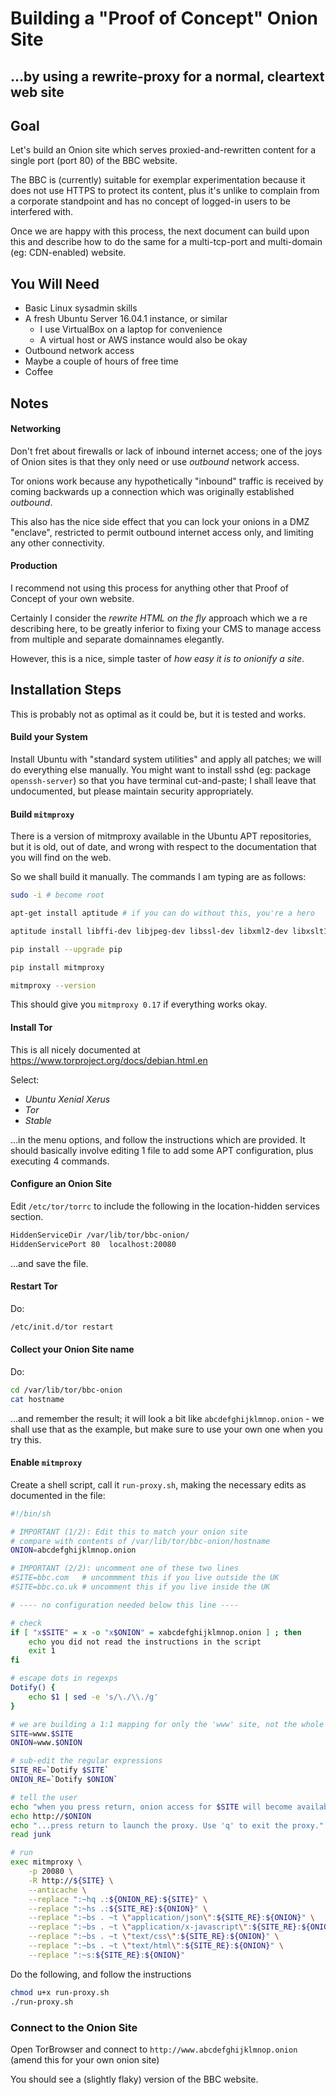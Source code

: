 # Building a "Proof of Concept" Onion Site
## …by using a rewrite-proxy for a normal, cleartext web site

## Goal

Let's build an Onion site which serves proxied-and-rewritten content for a single port (port 80) of the BBC website.

The BBC is (currently) suitable for exemplar experimentation because it does not use HTTPS to protect its content, plus it's unlike to complain from a corporate standpoint and has no concept of logged-in users to be interfered with.

Once we are happy with this process, the next document can build upon this and describe how to do the same for a multi-tcp-port and multi-domain (eg: CDN-enabled) website.

## You Will Need

* Basic Linux sysadmin skills
* A fresh Ubuntu Server 16.04.1 instance, or similar
  * I use VirtualBox on a laptop for convenience
  * A virtual host or AWS instance would also be okay
* Outbound network access
* Maybe a couple of hours of free time
* Coffee

## Notes

#### Networking

Don't fret about firewalls or lack of inbound internet access; one of the joys of Onion sites is that they only need or use *outbound* network access.

Tor onions work because any hypothetically "inbound" traffic is received by coming backwards up a connection which was originally established *outbound*.

This also has the nice side effect that you can lock your onions in a DMZ "enclave", restricted to permit outbound internet access only, and limiting any other connectivity.

#### Production

I recommend not using this process for anything other that Proof of Concept of your own website.

Certainly I consider the *rewrite HTML on the fly* approach which we a re describing here, to be greatly inferior to fixing your CMS to manage access from multiple and separate domainnames elegantly.

However, this is a nice, simple taster of *how easy it is to onionify a site*.

## Installation Steps

This is probably not as optimal as it could be, but it is tested and works.

#### Build your System

Install Ubuntu with "standard system utilities" and apply all patches; we will do everything else manually. You might want to install sshd (eg: package `openssh-server`) so that you have terminal cut-and-paste; I shall leave that undocumented, but please maintain security appropriately.

#### Build `mitmproxy`

There is a version of mitmproxy available in the Ubuntu APT repositories, but it is old, out of date, and wrong with respect to the documentation that you will find on the web.

So we shall build it manually.  The commands I am typing are as follows:

```sh
sudo -i # become root

apt-get install aptitude # if you can do without this, you're a hero

aptitude install libffi-dev libjpeg-dev libssl-dev libxml2-dev libxslt1-dev libyaml-dev python-dev python-pip zlib1g-dev

pip install --upgrade pip

pip install mitmproxy

mitmproxy --version
```

This should give you `mitmproxy 0.17` if everything works okay.

#### Install Tor

This is all nicely documented at https://www.torproject.org/docs/debian.html.en

Select:

* *Ubuntu Xenial Xerus*
* *Tor*
* *Stable*

...in the menu options, and follow the instructions which are provided. It should basically involve editing 1 file to add some APT configuration, plus executing 4 commands.

#### Configure an Onion Site

Edit `/etc/tor/torrc` to include the following in the location-hidden services section.

```sh
HiddenServiceDir /var/lib/tor/bbc-onion/
HiddenServicePort 80  localhost:20080
```

...and save the file.

#### Restart Tor

Do:

```sh
/etc/init.d/tor restart
```

#### Collect your Onion Site name

Do:

```sh
cd /var/lib/tor/bbc-onion
cat hostname
```

...and remember the result; it will look a bit like `abcdefghijklmnop.onion` - we shall use that as the example, but make sure to use your own one when you try this.

#### Enable `mitmproxy`

Create a shell script, call it `run-proxy.sh`, making the necessary edits as documented in the file:

```sh
#!/bin/sh

# IMPORTANT (1/2): Edit this to match your onion site
# compare with contents of /var/lib/tor/bbc-onion/hostname
ONION=abcdefghijklmnop.onion

# IMPORTANT (2/2): uncomment one of these two lines
#SITE=bbc.com   # uncommment this if you live outside the UK
#SITE=bbc.co.uk # uncomment this if you live inside the UK

# ---- no configuration needed below this line ----

# check
if [ "x$SITE" = x -o "x$ONION" = xabcdefghijklmnop.onion ] ; then
    echo you did not read the instructions in the script
    exit 1
fi

# escape dots in regexps
Dotify() {
    echo $1 | sed -e 's/\./\\./g'
}

# we are building a 1:1 mapping for only the 'www' site, not the whole TLD
SITE=www.$SITE
ONION=www.$ONION

# sub-edit the regular expressions
SITE_RE=`Dotify $SITE`
ONION_RE=`Dotify $ONION`

# tell the user
echo "when you press return, onion access for $SITE will become available on:"
echo http://$ONION
echo "...press return to launch the proxy. Use 'q' to exit the proxy."
read junk

# run
exec mitmproxy \
    -p 20080 \
    -R http://${SITE} \
    --anticache \
    --replace ":~hq .:${ONION_RE}:${SITE}" \
    --replace ":~hs .:${SITE_RE}:${ONION}" \
    --replace ":~bs . ~t \"application/json\":${SITE_RE}:${ONION}" \
    --replace ":~bs . ~t \"application/x-javascript\":${SITE_RE}:${ONION}" \
    --replace ":~bs . ~t \"text/css\":${SITE_RE}:${ONION}" \
    --replace ":~bs . ~t \"text/html\":${SITE_RE}:${ONION}" \
    --replace ":~s:${SITE_RE}:${ONION}"
```

Do the following, and follow the instructions
```sh
chmod u+x run-proxy.sh
./run-proxy.sh
```


### Connect to the Onion Site

Open TorBrowser and connect to `http://www.abcdefghijklmnop.onion` (amend this for your own onion site)

You should see a (slightly flaky) version of the BBC website.
